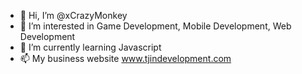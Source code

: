 - 👋 Hi, I’m @xCrazyMonkey
- 👀 I’m interested in Game Development, Mobile Development, Web Development
- 🌱 I’m currently learning Javascript
- 📫 My business website www.tjindevelopment.com

<!---
xCrazyMonkey/xCrazyMonkey is a ✨ special ✨ repository because its `README.md` (this file) appears on your GitHub profile.
You can click the Preview link to take a look at your changes.
--->
